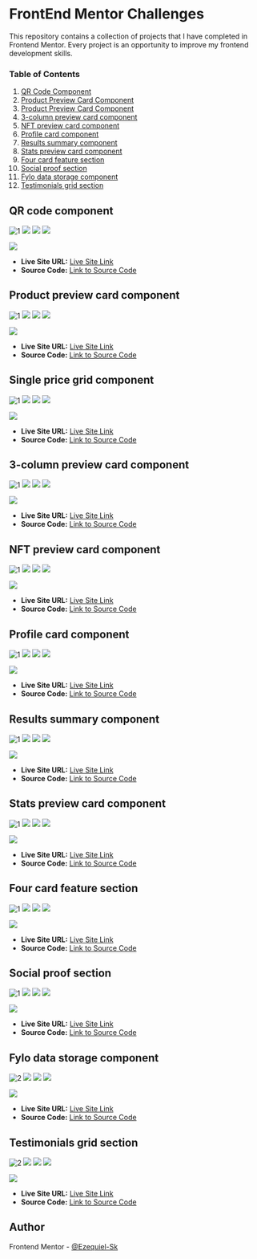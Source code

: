# FrontEnd Mentor Challenges

This repository contains a collection of projects that I have completed in Frontend Mentor. 
Every project is an opportunity to improve my frontend development skills.

### Table of Contents

1. [QR Code Component](#qr-code-component)
2. [Product Preview Card Component](#product-preview-card-component)
3. [Product Preview Card Component](#single-price-grid-component)
4. [3-column preview card component](#3-column-preview-card-component)
5. [NFT preview card component](#nft-preview-card-component)
6. [Profile card component](#profile-card-component)
7. [Results summary component](#results-summary-component)
8. [Stats preview card component](#stats-preview-card-component)
9. [Four card feature section](#four-card-feature-section)
10. [Social proof section](#social-proof-section)
11. [Fylo data storage component](#fylo-data-storage-component)
12. [Testimonials grid section](#testimonials-grid-section)

## QR code component

![1](https://img.shields.io/badge/1-NEWBIE-0099ff?style=for-the-badge&labelColor=0099ff&color=white)
![](https://img.shields.io/badge/HTML5-E34F26?style=for-the-badge&logo=html5&logoColor=white)
![](https://img.shields.io/badge/CSS3-1572B6?style=for-the-badge&logo=css3&logoColor=white)
![](https://img.shields.io/badge/Sass-CC6699?style=for-the-badge&logo=sass&logoColor=white)

![](./screenshot/QR-code-component-screenshot.png)

- **Live Site URL:** [Live Site Link]()
- **Source Code:** [Link to Source Code](./QR-code-component)

## Product preview card component

![1](https://img.shields.io/badge/1-NEWBIE-0099ff?style=for-the-badge&labelColor=0099ff&color=white)
![](https://img.shields.io/badge/HTML5-E34F26?style=for-the-badge&logo=html5&logoColor=white)
![](https://img.shields.io/badge/CSS3-1572B6?style=for-the-badge&logo=css3&logoColor=white)
![](https://img.shields.io/badge/Sass-CC6699?style=for-the-badge&logo=sass&logoColor=white)

![](./screenshot/Product-preview-card-component-screenshot.png)

- **Live Site URL:** [Live Site Link]()
- **Source Code:** [Link to Source Code](./product-preview-card-component)

## Single price grid component

![1](https://img.shields.io/badge/1-NEWBIE-0099ff?style=for-the-badge&labelColor=0099ff&color=white)
![](https://img.shields.io/badge/HTML5-E34F26?style=for-the-badge&logo=html5&logoColor=white)
![](https://img.shields.io/badge/CSS3-1572B6?style=for-the-badge&logo=css3&logoColor=white)
![](https://img.shields.io/badge/Sass-CC6699?style=for-the-badge&logo=sass&logoColor=white)

![](./screenshot/Single-price-grid-component-screenshot.png)

- **Live Site URL:** [Live Site Link]()
- **Source Code:** [Link to Source Code](./single-price-grid-component)

## 3-column preview card component

![1](https://img.shields.io/badge/1-NEWBIE-0099ff?style=for-the-badge&labelColor=0099ff&color=white)
![](https://img.shields.io/badge/HTML5-E34F26?style=for-the-badge&logo=html5&logoColor=white)
![](https://img.shields.io/badge/CSS3-1572B6?style=for-the-badge&logo=css3&logoColor=white)
![](https://img.shields.io/badge/Sass-CC6699?style=for-the-badge&logo=sass&logoColor=white)

![](./screenshot/3-column-preview-card-component-screenshot.png)

- **Live Site URL:** [Live Site Link]()
- **Source Code:** [Link to Source Code](./3-column-preview-card-component)

## NFT preview card component

![1](https://img.shields.io/badge/1-NEWBIE-0099ff?style=for-the-badge&labelColor=0099ff&color=white)
![](https://img.shields.io/badge/HTML5-E34F26?style=for-the-badge&logo=html5&logoColor=white)
![](https://img.shields.io/badge/CSS3-1572B6?style=for-the-badge&logo=css3&logoColor=white)
![](https://img.shields.io/badge/Sass-CC6699?style=for-the-badge&logo=sass&logoColor=white)

![](./screenshot/nft-preview-card-component-screenshot.png)

- **Live Site URL:** [Live Site Link]()
- **Source Code:** [Link to Source Code](./nft-preview-card-component)

## Profile card component


![1](https://img.shields.io/badge/1-NEWBIE-0099ff?style=for-the-badge&labelColor=0099ff&color=white)
![](https://img.shields.io/badge/HTML5-E34F26?style=for-the-badge&logo=html5&logoColor=white)
![](https://img.shields.io/badge/CSS3-1572B6?style=for-the-badge&logo=css3&logoColor=white)
![](https://img.shields.io/badge/Sass-CC6699?style=for-the-badge&logo=sass&logoColor=white)

![](./screenshot/Profile-card-component-screenshot.png)

- **Live Site URL:** [Live Site Link]()
- **Source Code:** [Link to Source Code](./profile-card-component)

## Results summary component


![1](https://img.shields.io/badge/1-NEWBIE-0099ff?style=for-the-badge&labelColor=0099ff&color=white)
![](https://img.shields.io/badge/HTML5-E34F26?style=for-the-badge&logo=html5&logoColor=white)
![](https://img.shields.io/badge/CSS3-1572B6?style=for-the-badge&logo=css3&logoColor=white)
![](https://img.shields.io/badge/Sass-CC6699?style=for-the-badge&logo=sass&logoColor=white)

![](./screenshot/Results-summary-component-screenshot.png)

- **Live Site URL:** [Live Site Link]()
- **Source Code:** [Link to Source Code](./results-summary-component)

## Stats preview card component


![1](https://img.shields.io/badge/1-NEWBIE-0099ff?style=for-the-badge&labelColor=0099ff&color=white)
![](https://img.shields.io/badge/HTML5-E34F26?style=for-the-badge&logo=html5&logoColor=white)
![](https://img.shields.io/badge/CSS3-1572B6?style=for-the-badge&logo=css3&logoColor=white)
![](https://img.shields.io/badge/Sass-CC6699?style=for-the-badge&logo=sass&logoColor=white)

![](./screenshot/Stats-preview-card-component-screenshot.png)

- **Live Site URL:** [Live Site Link]()
- **Source Code:** [Link to Source Code](./stats-preview-card-component)

## Four card feature section


![1](https://img.shields.io/badge/1-NEWBIE-0099ff?style=for-the-badge&labelColor=0099ff&color=white)
![](https://img.shields.io/badge/HTML5-E34F26?style=for-the-badge&logo=html5&logoColor=white)
![](https://img.shields.io/badge/CSS3-1572B6?style=for-the-badge&logo=css3&logoColor=white)
![](https://img.shields.io/badge/Sass-CC6699?style=for-the-badge&logo=sass&logoColor=white)

![](./screenshot/four-card-feature-section-master-screenshot.png)

- **Live Site URL:** [Live Site Link]()
- **Source Code:** [Link to Source Code](./four-card-feature-section)

## Social proof section

![1](https://img.shields.io/badge/1-NEWBIE-0099ff?style=for-the-badge&labelColor=0099ff&color=white)
![](https://img.shields.io/badge/HTML5-E34F26?style=for-the-badge&logo=html5&logoColor=white)
![](https://img.shields.io/badge/CSS3-1572B6?style=for-the-badge&logo=css3&logoColor=white)
![](https://img.shields.io/badge/Sass-CC6699?style=for-the-badge&logo=sass&logoColor=white)

![](./screenshot/Social-proof-section-screenshot.png)

- **Live Site URL:** [Live Site Link]()
- **Source Code:** [Link to Source Code](./social-proof-section)

## Fylo data storage component

![2](https://img.shields.io/badge/2-JUNIOR-99cc00?style=for-the-badge&labelColor=99cc00&color=white)
![](https://img.shields.io/badge/HTML5-E34F26?style=for-the-badge&logo=html5&logoColor=white)
![](https://img.shields.io/badge/CSS3-1572B6?style=for-the-badge&logo=css3&logoColor=white)
![](https://img.shields.io/badge/Sass-CC6699?style=for-the-badge&logo=sass&logoColor=white)

![](./screenshot/fylo-data-storage-component-master-screenshot.png)

- **Live Site URL:** [Live Site Link]()
- **Source Code:** [Link to Source Code](./fylo-data-storage-component)

## Testimonials grid section

![2](https://img.shields.io/badge/2-JUNIOR-99cc00?style=for-the-badge&labelColor=99cc00&color=white)
![](https://img.shields.io/badge/HTML5-E34F26?style=for-the-badge&logo=html5&logoColor=white)
![](https://img.shields.io/badge/CSS3-1572B6?style=for-the-badge&logo=css3&logoColor=white)
![](https://img.shields.io/badge/Sass-CC6699?style=for-the-badge&logo=sass&logoColor=white)

![](./screenshot/Testimonials-grid-section-screenshot.png)

- **Live Site URL:** [Live Site Link]()
- **Source Code:** [Link to Source Code](./testimonials-grid-section)

## Author

Frontend Mentor - [@Ezequiel-Sk](https://www.frontendmentor.io/profile/Leandro-smiak)